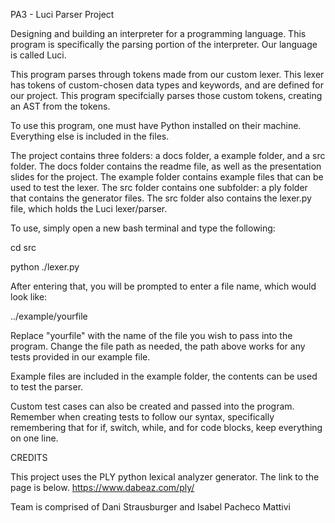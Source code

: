 PA3 - Luci Parser Project

Designing and building an interpreter for a programming language. This program is specifically the parsing portion of the interpreter. Our language is called Luci.

This program parses through tokens made from our custom lexer. This lexer has tokens of custom-chosen data types and keywords, and are defined for our project. This program specifcially parses those custom tokens, creating an AST from the tokens.

To use this program, one must have Python installed on their machine. Everything else is included in the files.

The project contains three folders: a docs folder, a example folder, and a src folder. 
The docs folder contains the readme file, as well as the presentation slides for the project. 
The example folder contains example files that can be used to test the lexer.
The src folder contains one subfolder: a ply folder that contains the generator files. The src folder also contains the lexer.py file, which holds the Luci lexer/parser.

To use, simply open a new bash terminal and type the following:

cd src

python ./lexer.py

After entering that, you will be prompted to enter a file name, which would look like:

 ../example/yourfile

Replace "yourfile" with the name of the file you wish to pass into the program. Change the file path as needed, the path above works for any tests provided in our example file.

Example files are included in the example folder, the contents can be used to test the parser.

Custom test cases can also be created and passed into the program. Remember when creating tests to follow our syntax, specifically remembering that for if, switch, while, and for code blocks, keep everything on one line.

CREDITS

This project uses the PLY python lexical analyzer generator. The link to the page is below.
https://www.dabeaz.com/ply/

Team is comprised of Dani Strausburger and Isabel Pacheco Mattivi
